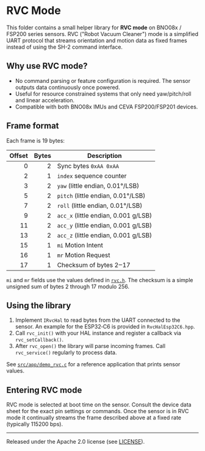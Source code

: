 # RVC Mode

This folder contains a small helper library for **RVC mode** on BNO08x / FSP200 series sensors. RVC ("Robot Vacuum Cleaner") mode is a simplified UART protocol that streams orientation and motion data as fixed frames instead of using the SH-2 command interface.

## Why use RVC mode?
- No command parsing or feature configuration is required. The sensor outputs data continuously once powered.
- Useful for resource constrained systems that only need yaw/pitch/roll and linear acceleration.
- Compatible with both BNO08x IMUs and CEVA FSP200/FSP201 devices.

## Frame format
Each frame is 19 bytes:

| Offset | Bytes | Description |
|-------:|------:|-------------|
|0|2|Sync bytes `0xAA 0xAA`|
|2|1|`index` sequence counter|
|3|2|`yaw` (little endian, 0.01°/LSB)|
|5|2|`pitch` (little endian, 0.01°/LSB)|
|7|2|`roll` (little endian, 0.01°/LSB)|
|9|2|`acc_x` (little endian, 0.001 g/LSB)|
|11|2|`acc_y` (little endian, 0.001 g/LSB)|
|13|2|`acc_z` (little endian, 0.001 g/LSB)|
|15|1|`mi` Motion Intent|
|16|1|`mr` Motion Request|
|17|1|Checksum of bytes 2‒17|

`mi` and `mr` fields use the values defined in [`rvc.h`](./rvc.h). The checksum is a simple unsigned sum of bytes 2 through 17 modulo 256.

## Using the library
1. Implement `IRvcHal` to read bytes from the UART connected to the sensor. An example for the ESP32‑C6 is provided in `RvcHalEsp32C6.hpp`.
2. Call `rvc_init()` with your HAL instance and register a callback via `rvc_setCallback()`.
3. After `rvc_open()` the library will parse incoming frames. Call `rvc_service()` regularly to process data.

See [`src/app/demo_rvc.c`](../app/demo_rvc.c) for a reference application that prints sensor values.

## Entering RVC mode
RVC mode is selected at boot time on the sensor. Consult the device data sheet for the exact pin settings or commands. Once the sensor is in RVC mode it continually streams the frame described above at a fixed rate (typically 115200 bps).

---
Released under the Apache 2.0 license (see [LICENSE](../../LICENSE)).
